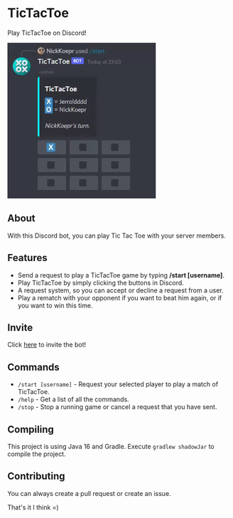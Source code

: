 # TicTacToe
Play TicTacToe on Discord!

![tttgame](https://raw.githubusercontent.com/NickKoepr/nickkoepr.github.io/master/tttgamenew.gif)

## About
With this Discord bot, you can play Tic Tac Toe with your server members.

## Features
* Send a request to play a TicTacToe game by typing **/start [username]**.
* Play TicTacToe by simply clicking the buttons in Discord. 
* A request system, so you can accept or decline a request from a user. 
* Play a rematch with your opponent if you want to beat him again, or if you want to win this time.

## Invite
Click [here](https://top.gg/bot/914110118998732811) to invite the bot!

## Commands

* `/start [username]` - Request your selected player to play a match of TicTacToe.
* `/help` - Get a list of all the commands.
* `/stop` - Stop a running game or cancel a request that you have sent.

## Compiling 
This project is using Java 16 and Gradle. Execute `gradlew shadowJar` to compile the project. 

## Contributing
You can always create a pull request or create an issue. 

That's it I think =)
